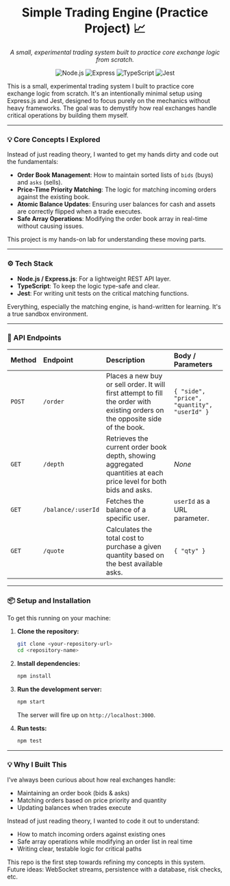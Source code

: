 <div align="center">

# Simple Trading Engine (Practice Project) 📈

*A small, experimental trading system built to practice core exchange logic from scratch.*

<p>
  <img src="https://img.shields.io/badge/Node.js-339933?style=for-the-badge&logo=nodedotjs&logoColor=white" alt="Node.js">
  <img src="https://img.shields.io/badge/Express-000000?style=for-the-badge&logo=express&logoColor=white" alt="Express">
  <img src="https://img.shields.io/badge/TypeScript-3178C6?style=for-the-badge&logo=typescript&logoColor=white" alt="TypeScript">
  <img src="https://img.shields.io/badge/Jest-C21325?style=for-the-badge&logo=jest&logoColor=white" alt="Jest">
</p>

</div>

This is a small, experimental trading system I built to practice core exchange logic from scratch. It's an intentionally minimal setup using Express.js and Jest, designed to focus purely on the mechanics without heavy frameworks. The goal was to demystify how real exchanges handle critical operations by building them myself.

---

### 💡 Core Concepts I Explored

Instead of just reading theory, I wanted to get my hands dirty and code out the fundamentals:

-   **Order Book Management**: How to maintain sorted lists of `bids` (buys) and `asks` (sells).
-   **Price-Time Priority Matching**: The logic for matching incoming orders against the existing book.
-   **Atomic Balance Updates**: Ensuring user balances for cash and assets are correctly flipped when a trade executes.
-   **Safe Array Operations**: Modifying the order book array in real-time without causing issues.

This project is my hands-on lab for understanding these moving parts.

---

### ⚙️ Tech Stack

-   **Node.js / Express.js**: For a lightweight REST API layer.
-   **TypeScript**: To keep the logic type-safe and clear.
-   **Jest**: For writing unit tests on the critical matching functions.

Everything, especially the matching engine, is hand-written for learning. It's a true sandbox environment.

---

### 🚀 API Endpoints

| Method | Endpoint | Description | Body / Parameters |
| :--- | :--- | :--- | :--- |
| `POST` | `/order` | Places a new buy or sell order. It will first attempt to fill the order with existing orders on the opposite side of the book. | `{ "side", "price", "quantity", "userId" }` |
| `GET` | `/depth` | Retrieves the current order book depth, showing aggregated quantities at each price level for both bids and asks. | _None_ |
| `GET` | `/balance/:userId` | Fetches the balance of a specific user. | `userId` as a URL parameter. |
| `GET` | `/quote` | Calculates the total cost to purchase a given quantity based on the best available asks. | `{ "qty" }` |

---

### 📦 Setup and Installation

To get this running on your machine:

1.  **Clone the repository:**
    ```bash
    git clone <your-repository-url>
    cd <repository-name>
    ```

2.  **Install dependencies:**
    ```bash
    npm install
    ```

3.  **Run the development server:**
    ```bash
    npm start
    ```
    The server will fire up on `http://localhost:3000`.

4.  **Run tests:**
    ```bash
    npm test
    ```

---

### 💡 Why I Built This

I’ve always been curious about how real exchanges handle:

- Maintaining an order book (bids & asks)
- Matching orders based on price priority and quantity
- Updating balances when trades execute

Instead of just reading theory, I wanted to code it out to understand:

- How to match incoming orders against existing ones
- Safe array operations while modifying an order list in real time
- Writing clear, testable logic for critical paths

This repo is the first step towards refining my concepts in this system.
Future ideas: WebSocket streams, persistence with a database, risk checks, etc.
